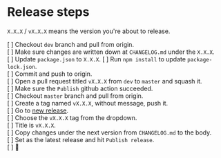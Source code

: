 # Release steps

`X.X.X` / `vX.X.X` means the version you're about to release.

[ ] Checkout `dev` branch and pull from origin.  
[ ] Make sure changes are written down at `CHANGELOG.md` under the `X.X.X`.  
[ ] Update `package.json` to `X.X.X`.
[ ] Run `npm install` to update `package-lock.json`.  
[ ] Commit and push to origin.  
[ ] Open a pull request titled `vX.X.X` from `dev` to `master` and squash it.  
[ ] Make sure the `Publish` github action succeeded.  
[ ] Checkout `master` branch and pull from origin.  
[ ] Create a tag named `vX.X.X`, without message, push it.  
[ ] Go to [new release](https://github.com/EcksDy/vscode-env-switcher/releases/new).  
[ ] Choose the `vX.X.X` tag from the dropdown.  
[ ] Title is `vX.X.X`.  
[ ] Copy changes under the next version from `CHANGELOG.md` to the body.  
[ ] Set as the latest release and hit `Publish release`.  
[ ] 🎉
